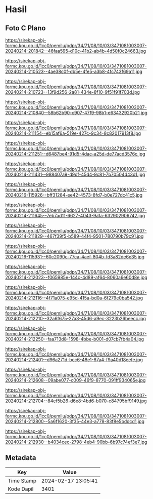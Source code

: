 # Hasil

## Foto C Plano

https://sirekap-obj-formc.kpu.go.id/1cc0/pemilu/pdpr/34/71/08/10/03/3471081003007-20240214-201842--46faa595-d10c-41b2-ab4b-4d50f0c24663.jpg

https://sirekap-obj-formc.kpu.go.id/1cc0/pemilu/pdpr/34/71/08/10/03/3471081003007-20240214-210523--4ae38c0f-db5e-4fe5-a3b8-4fc743f69a11.jpg

https://sirekap-obj-formc.kpu.go.id/1cc0/pemilu/pdpr/34/71/08/10/03/3471081003007-20240214-210723--13f9d256-2a81-434e-8f10-9f51f91f703d.jpg

https://sirekap-obj-formc.kpu.go.id/1cc0/pemilu/pdpr/34/71/08/10/03/3471081003007-20240214-210840--58b62b90-c907-47f9-98b1-e63432920b21.jpg

https://sirekap-obj-formc.kpu.go.id/1cc0/pemilu/pdpr/34/71/08/10/03/3471081003007-20240214-211154--eb15af6a-519e-427c-9c34-8c82017913f8.jpg

https://sirekap-obj-formc.kpu.go.id/1cc0/pemilu/pdpr/34/71/08/10/03/3471081003007-20240214-211251--d6487be4-91d5-4dac-a25d-de77acd3576c.jpg

https://sirekap-obj-formc.kpu.go.id/1cc0/pemilu/pdpr/34/71/08/10/03/3471081003007-20240214-211431--988407a9-d9df-45d4-9c81-7b70504d43d1.jpg

https://sirekap-obj-formc.kpu.go.id/1cc0/pemilu/pdpr/34/71/08/10/03/3471081003007-20240216-115926--bff31284-ee42-4573-8fd7-b0e727dc41c5.jpg

https://sirekap-obj-formc.kpu.go.id/1cc0/pemilu/pdpr/34/71/08/10/03/3471081003007-20240214-211645--7eb7ad11-6627-4043-9a1a-632902906742.jpg

https://sirekap-obj-formc.kpu.go.id/1cc0/pemilu/pdpr/34/71/08/10/03/3471081003007-20240214-211829--467f39f5-b589-44f4-9501-780790b79c91.jpg

https://sirekap-obj-formc.kpu.go.id/1cc0/pemilu/pdpr/34/71/08/10/03/3471081003007-20240216-115931--60c2090c-77ca-4aef-804b-fd3a82de6e35.jpg

https://sirekap-obj-formc.kpu.go.id/1cc0/pemilu/pdpr/34/71/08/10/03/3471081003007-20240214-212023--f065985e-144c-4d89-af64-8060a6e60d8e.jpg

https://sirekap-obj-formc.kpu.go.id/1cc0/pemilu/pdpr/34/71/08/10/03/3471081003007-20240214-212116--4f71a075-e95d-415a-bd0a-6f279e0ba542.jpg

https://sirekap-obj-formc.kpu.go.id/1cc0/pemilu/pdpr/34/71/08/10/03/3471081003007-20240214-212210--32a6f675-27a3-45d6-a9ec-3223b26beecc.jpg

https://sirekap-obj-formc.kpu.go.id/1cc0/pemilu/pdpr/34/71/08/10/03/3471081003007-20240214-212250--faa713d8-1598-4bbe-b001-d07cb7fb4a04.jpg

https://sirekap-obj-formc.kpu.go.id/1cc0/pemilu/pdpr/34/71/08/10/03/3471081003007-20240214-212401--d96a271d-bcc6-48e1-87a4-f9a40d18eefe.jpg

https://sirekap-obj-formc.kpu.go.id/1cc0/pemilu/pdpr/34/71/08/10/03/3471081003007-20240214-212608--09abe077-c009-46f9-8770-091ff934065e.jpg

https://sirekap-obj-formc.kpu.go.id/1cc0/pemilu/pdpr/34/71/08/10/03/3471081003007-20240214-212704--84ef5b26-d6e8-4bd6-b070-c84795bf9149.jpg

https://sirekap-obj-formc.kpu.go.id/1cc0/pemilu/pdpr/34/71/08/10/03/3471081003007-20240214-212800--5a6f1620-3f35-44e3-a778-83f8e5bddcd1.jpg

https://sirekap-obj-formc.kpu.go.id/1cc0/pemilu/pdpr/34/71/08/10/03/3471081003007-20240214-212930--b4034cec-2798-4eb4-90bb-6b97c74ef3e7.jpg


## Metadata

| Key        | Value               |
| ---------- | ------------------- |
| Time Stamp | 2024-02-17 13:05:41 |
| Kode Dapil | 3401                |



